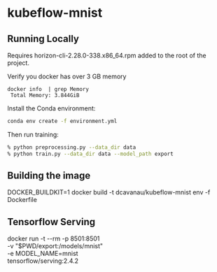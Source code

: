 
# kubeflow-mnist

## Running Locally

Requires horizon-cli-2.28.0-338.x86_64.rpm added to the root of the project.

Verify you docker has over 3 GB memory
```
docker info  | grep Memory
 Total Memory: 3.844GiB
```

Install the Conda environment:

```sh
conda env create -f environment.yml
```

Then run training:

```sh
% python preprocessing.py --data_dir data
% python train.py --data_dir data --model_path export
```

## Building the image

DOCKER_BUILDKIT=1 docker build -t dcavanau/kubeflow-mnist env -f Dockerfile

## Tensorflow Serving

docker run -t --rm -p 8501:8501 \
    -v "$PWD/export:/models/mnist" \
    -e MODEL_NAME=mnist \
    tensorflow/serving:2.4.2
